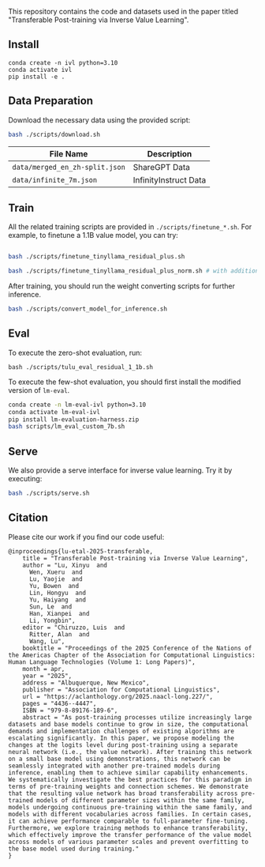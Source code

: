 This repository contains the code and datasets used in the paper titled "Transferable Post-training via Inverse Value Learning".

## Install

```
conda create -n ivl python=3.10
conda activate ivl
pip install -e .
```

## Data Preparation

Download the necessary data using the provided script:

```bash
bash ./scripts/download.sh
```
| File Name | Description |
| ------- | ------- |
| ```data/merged_en_zh-split.json``` | ShareGPT Data |
| ```data/infinite_7m.json``` | InfinityInstruct Data |

## Train

All the related training scripts are provided in ```./scripts/finetune_*.sh```. For example, to finetune a 1.1B value model, you can try:

```bash

bash ./scripts/finetune_tinyllama_residual_plus.sh

bash ./scripts/finetune_tinyllama_residual_plus_norm.sh # with additional norm term

```

After training, you should run the weight converting scripts for further inference.

```bash
bash ./scripts/convert_model_for_inference.sh
```

## Eval

To execute the zero-shot evaluation, run:

```
bash ./scripts/tulu_eval_residual_1_1b.sh
```

To execute the few-shot evaluation, you should first install the modified version of ```lm-eval```.

```bash
conda create -n lm-eval-ivl python=3.10
conda activate lm-eval-ivl
pip install lm-evaluation-harness.zip
bash scripts/lm_eval_custom_7b.sh
```

## Serve

We also provide a serve interface for inverse value learning. Try it by executing:

```bash
bash ./scripts/serve.sh
```

## Citation

Please cite our work if you find our code useful:

```
@inproceedings{lu-etal-2025-transferable,
    title = "Transferable Post-training via Inverse Value Learning",
    author = "Lu, Xinyu  and
      Wen, Xueru  and
      Lu, Yaojie  and
      Yu, Bowen  and
      Lin, Hongyu  and
      Yu, Haiyang  and
      Sun, Le  and
      Han, Xianpei  and
      Li, Yongbin",
    editor = "Chiruzzo, Luis  and
      Ritter, Alan  and
      Wang, Lu",
    booktitle = "Proceedings of the 2025 Conference of the Nations of the Americas Chapter of the Association for Computational Linguistics: Human Language Technologies (Volume 1: Long Papers)",
    month = apr,
    year = "2025",
    address = "Albuquerque, New Mexico",
    publisher = "Association for Computational Linguistics",
    url = "https://aclanthology.org/2025.naacl-long.227/",
    pages = "4436--4447",
    ISBN = "979-8-89176-189-6",
    abstract = "As post-training processes utilize increasingly large datasets and base models continue to grow in size, the computational demands and implementation challenges of existing algorithms are escalating significantly. In this paper, we propose modeling the changes at the logits level during post-training using a separate neural network (i.e., the value network). After training this network on a small base model using demonstrations, this network can be seamlessly integrated with another pre-trained models during inference, enabling them to achieve similar capability enhancements. We systematically investigate the best practices for this paradigm in terms of pre-training weights and connection schemes. We demonstrate that the resulting value network has broad transferability across pre-trained models of different parameter sizes within the same family, models undergoing continuous pre-training within the same family, and models with different vocabularies across families. In certain cases, it can achieve performance comparable to full-parameter fine-tuning. Furthermore, we explore training methods to enhance transferability, which effectively improve the transfer performance of the value model across models of various parameter scales and prevent overfitting to the base model used during training."
}
```